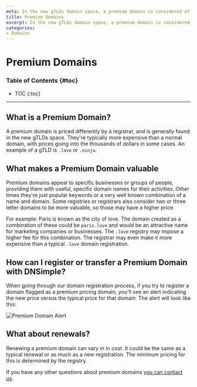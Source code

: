 ```yaml
---
meta: In the new gTLDs domain space, a premium domain is considered of special value by a registrar.
title: Premium Domains
excerpt: In the new gTLDs domain space, a premium domain is considered of special value by a registrar.
categories:
- Domains
---
```


# Premium Domains

### Table of Contents {#toc}

* TOC
{:toc}

---

## What is a Premium Domain?

A premium domain is priced differently by a registrar, and is generally found in the new gTLDs space. They're typically more expensive than a normal domain, with prices going into the thousands of dollars in some cases. An example of a gTLD is `.love` or `.ninja`.

## What makes a Premium Domain valuable

Premium domains appeal to specific businesses or groups of people, providing them with useful, specific domain names for their activities. Other times they're just popular keywords or a very well known combination of a name and domain. Some registries or registrars also consider two or three letter domains to be more valuable, so those may have a higher price.

For example: Paris is known as the city of love. The domain created as a combination of these could be `paris.love` and would be an attractive name for marketing companies or businesses. The `.love` registry may impose a higher fee for this combination. The registrar may even make it more expensive than a typical `.love` domain registration.

## How can I register or transfer a Premium Domain with DNSimple?

When going through our domain registration process, if you try to register a domain flagged as a premium pricing domain, you'll see an alert indicating the new price versus the typical price for that domain. The alert will look like this:

![Premium Domain Alert](/files/premium-domain-alert.png)

## What about renewals?

Renewing a premium domain can vary in in cost. It could be the same as a typical renewal or as much as a new registration. The minimum pricing for this is determined by the registry.

If you have any other questions about premium domains [you can contact us](https://dnsimple.com/contact).
